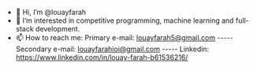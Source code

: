 - 👋 Hi, I’m @louayfarah
- 👀 I’m interested in competitive programming, machine learning and full-stack development.
- 📫 How to reach me: Primary e-mail: louayfarah5@gmail.com ----- Secondary e-mail: louayfarahioi@gmail.com ----- Linkedin: https://www.linkedin.com/in/louay-farah-b61536216/

<!---
louayfarah/louayfarah is a ✨ special ✨ repository because its `README.md` (this file) appears on your GitHub profile.
You can click the Preview link to take a look at your changes.
--->
